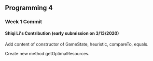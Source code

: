 ## Programming 4



### Week 1 Commit

#### Shiqi Li's Contribution (early submission on 3/13/2020)
Add content of constructor of GameState, heuristic, compareTo, equals.

Create new method getOptimalResources.



